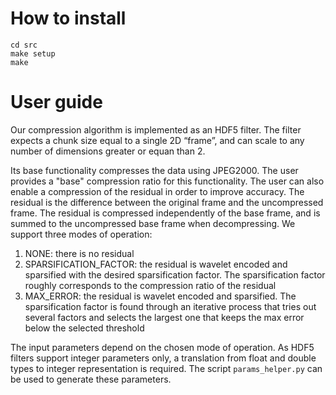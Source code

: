 # How to install
```
cd src
make setup
make
```

# User guide
Our compression algorithm is implemented as an HDF5 filter. The filter expects a chunk size equal to a single 2D “frame”, and can scale to any number of dimensions greater or equan than 2.

Its base functionality compresses the data using JPEG2000. The user provides a "base" compression ratio for this functionality.
The user can also enable a compression of the residual in order to improve accuracy. The residual is the difference between the original frame and the uncompressed frame. The residual is compressed independently of the base frame, and is summed to the uncompressed base frame when decompressing. We support three modes of operation:
1. NONE: there is no residual
2. SPARSIFICATION_FACTOR: the residual is wavelet encoded and sparsified with the desired sparsification factor. The sparsification factor roughly corresponds to the compression ratio of the residual
3. MAX_ERROR: the residual is wavelet encoded and sparsified. The sparsification factor is found through an iterative process that tries out several factors and selects the largest one that keeps the max error below the selected threshold

The input parameters depend on the chosen mode of operation. As HDF5 filters support integer parameters only, a translation from float and double types to integer representation is required. The script `params_helper.py` can be used to generate these parameters.

